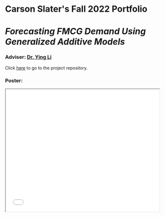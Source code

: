 # Carson Slater's Fall 2022 Portfolio
# *Forecasting FMCG Demand Using Generalized Additive Models*

### Adviser: [Dr. Ying Li](https://github.com/yingli)

Click [here](https://github.com/carsonslater/mentored_research2022) to go to the project repository.

### Poster:
<iframe width="100%" height="400" src="Poster_Project_draft3.pdf">

  
<div class="about-section">
  <p>Some text about who we are and what we do.</p>
  <p>Resize the browser window to see that this page is responsive by the way.</p>
</div>

<h2 style="text-align:center">Meet Carson</h2>
<div class="row">
  <div class="column">
    <div class="card">
      <img src="IMG_3416.JPG" alt="Carson" style="width:100%">
      <div class="container">
        <h2>Carson Slater/h2>
        <p class="title">About </p>
        <p>Howdy! I am a senior at Wheaton College (IL) studying Mathematics and Economics. I am hoping to pursue a Ph.D in Statistics and Biostatistcs. I am really interested in machine mearning algorithms and their applications. I believe statistics is a powerful tool that can be wielded for good, but can also cause harm. I hope to use statistics as a means to love and serve my neighbor.</p>
        <p>carson.slater@my.wheaton.edu</p>
        <p><button class="button">Contact</button></p>
      </div>
    </div>
  </div>
</div>
